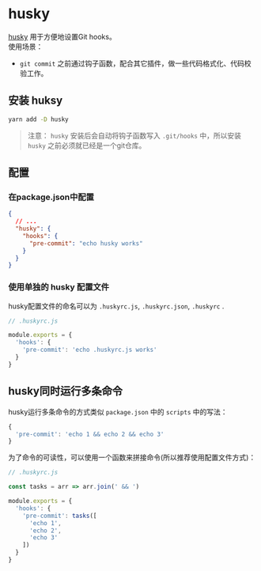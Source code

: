 # husky

[husky](https://github.com/typicode/husky/blob/master/DOCS.md) 用于方便地设置Git hooks。  
使用场景：
- `git commit` 之前通过钩子函数，配合其它插件，做一些代码格式化、代码校验工作。

## 安装 huksy
```sh
yarn add -D husky
```
> 注意： `husky` 安装后会自动将钩子函数写入 `.git/hooks` 中，所以安装 `husky` 之前必须就已经是一个git仓库。

## 配置
### 在package.json中配置
```json
{
  // ...
  "husky": {
    "hooks": {
      "pre-commit": "echo husky works"
    }
  }
}
```

### 使用单独的 husky 配置文件
husky配置文件的命名可以为  `.huskyrc.js`, `.huskyrc.json`, `.huskyrc` .  
```js
// .huskyrc.js

module.exports = {
  'hooks': {
    'pre-commit': 'echo .huskyrc.js works'
  }
}
```

## husky同时运行多条命令
husky运行多条命令的方式类似 `package.json` 中的 `scripts` 中的写法：  
```js
{
  'pre-commit': 'echo 1 && echo 2 && echo 3'
}
```
为了命令的可读性，可以使用一个函数来拼接命令(所以推荐使用配置文件方式)：  
```js
// .huskyrc.js

const tasks = arr => arr.join(' && ')

module.exports = {
  'hooks': {
    'pre-commit': tasks([
      'echo 1',
      'echo 2',
      'echo 3'
    ])
  }
}
```